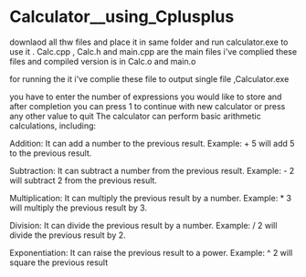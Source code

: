 # Calculator__using_Cplusplus

downlaod all thw files and place it in same folder and run calculator.exe to use it .
Calc.cpp , Calc.h and main.cpp are the main files 
i've complied these files and compiled version is in Calc.o and main.o

for running the it i've complie these file to output single file ,Calculator.exe 

you have to enter the number of expressions you would like to store 
and after completion you can press 1 to continue with new calculator or press any other value to quit 
The calculator can perform basic arithmetic calculations, including:

Addition: It can add a number to the previous result.
Example: + 5 will add 5 to the previous result.

Subtraction: It can subtract a number from the previous result.
Example: - 2 will subtract 2 from the previous result.

Multiplication: It can multiply the previous result by a number.
Example: * 3 will multiply the previous result by 3.

Division: It can divide the previous result by a number.
Example: / 2 will divide the previous result by 2.

Exponentiation: It can raise the previous result to a power.
Example: ^ 2 will square the previous result
